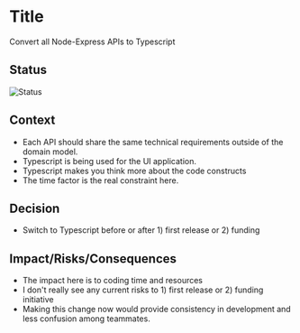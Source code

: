 # Title
Convert all Node-Express APIs to Typescript

## Status

![Status](https://img.shields.io/badge/status-proposed-yellow) 

## Context

* Each API should share the same technical requirements outside of the domain model.
* Typescript is being used for the UI application.
* Typescript makes you think more about the code constructs
* The time factor is the real constraint here.

## Decision

* Switch to Typescript before or after 1) first release or 2) funding

## Impact/Risks/Consequences

* The impact here is to coding time and resources
* I don't really see any current risks to 1) first release or 2) funding initiative
* Making this change now would provide consistency in development and less confusion among teammates.

